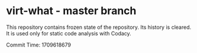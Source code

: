 # virt-what - master branch

This repository contains frozen state of the repository.
Its history is cleared. It is used only for static code
analysis with Codacy.

Commit Time: 1709618679